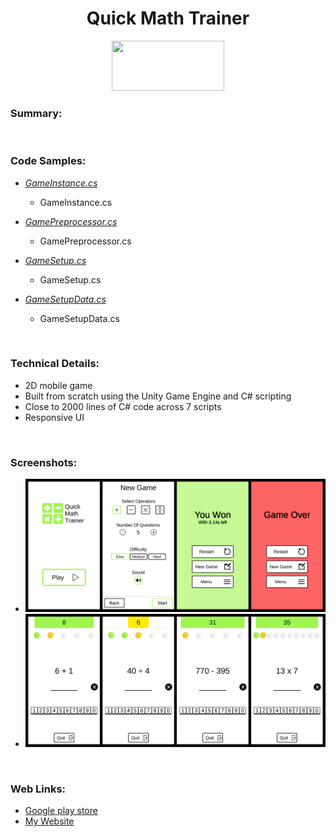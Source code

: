 <h1 align="center">Quick Math Trainer</h1>

<p align="center">
	<a href="https://play.google.com/store/apps/details?id=com.TeraKeySoftware.QuickMathTrainer" target="_blank">
	<img width="180" height="80" 
	src="https://play.google.com/intl/en_us/badges/static/images/badges/en_badge_web_generic.png" alt="">
	</a>
</p>

### Summary:


<br>

### Code Samples:

* _<a href="CodeSamples/GameInstance.cs" target="_blank">GameInstance.cs</a>_
	* GameInstance.cs

* _<a href="CodeSamples/GamePreprocessor.cs" target="_blank">GamePreprocessor.cs</a>_
	* GamePreprocessor.cs
	
* _<a href="CodeSamples/GameSetup.cs" target="_blank">GameSetup.cs</a>_
	* GameSetup.cs 
	
* _<a href="CodeSamples/GameSetupData.cs" target="_blank">GameSetupData.cs</a>_
	* GameSetupData.cs

<br>

### Technical Details:
* 2D mobile game
* Built from scratch using the Unity Game Engine and C# scripting
* Close to 2000 lines of C# code across 7 scripts
* Responsive UI

<br>

### Screenshots:
* ![Screenshot](/Screenshots/Screenshot_Menus.jpg)</li>
* ![Screenshot](/Screenshots/Screenshot_Game.jpg)</li>

<br>

### Web Links:
* <a href="https://play.google.com/store/apps/details?id=com.TeraKeySoftware.QuickMathTrainer" target="_blank">Google play store</a>
* <a href="https://www.harjindercheema.com" target="_blank">My Website</a>
